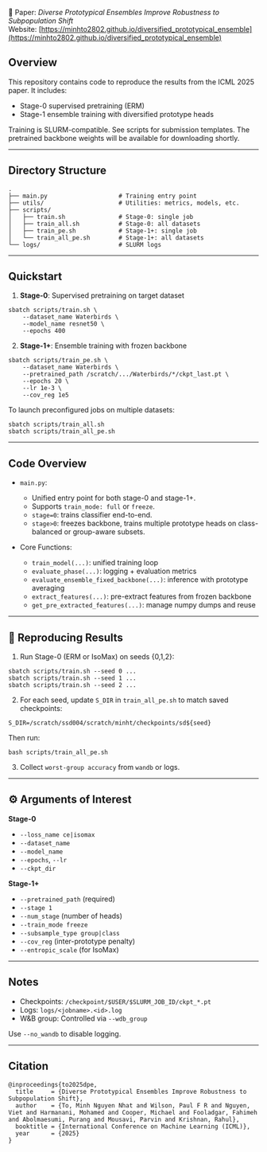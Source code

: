 📄 Paper: *Diverse Prototypical Ensembles Improve Robustness to Subpopulation Shift*  
Website: [https://minhto2802.github.io/diversified_prototypical_ensemble](https://minhto2802.github.io/diversified_prototypical_ensemble)

Overview
---------------------
This repository contains code to reproduce the results from the ICML 2025 paper. It includes:

- Stage-0 supervised pretraining (ERM)
- Stage-1 ensemble training with diversified prototype heads

Training is SLURM-compatible. See scripts for submission templates. The pretrained backbone weights will be available for downloading shortly.

---

Directory Structure
---------------------

```
.
├── main.py                    # Training entry point
├── utils/                     # Utilities: metrics, models, etc.
├── scripts/
│   ├── train.sh               # Stage-0: single job
│   ├── train_all.sh           # Stage-0: all datasets
│   ├── train_pe.sh            # Stage-1+: single job
│   └── train_all_pe.sh        # Stage-1+: all datasets
└── logs/                      # SLURM logs
```

---

Quickstart
-------------

1. **Stage-0**: Supervised pretraining on target dataset

```
sbatch scripts/train.sh \
    --dataset_name Waterbirds \
    --model_name resnet50 \
    --epochs 400
```

2. **Stage-1+**: Ensemble training with frozen backbone

```
sbatch scripts/train_pe.sh \
    --dataset_name Waterbirds \
    --pretrained_path /scratch/.../Waterbirds/*/ckpt_last.pt \
    --epochs 20 \
    --lr 1e-3 \
    --cov_reg 1e5
```

To launch preconfigured jobs on multiple datasets:

```
sbatch scripts/train_all.sh
sbatch scripts/train_all_pe.sh
```

---

Code Overview
----------------

- `main.py`:
  - Unified entry point for both stage-0 and stage-1+.
  - Supports `train_mode: full` or `freeze`.
  - `stage=0`: trains classifier end-to-end.
  - `stage>0`: freezes backbone, trains multiple prototype heads on class-balanced or group-aware subsets.

- Core Functions:
  - `train_model(...)`: unified training loop
  - `evaluate_phase(...)`: logging + evaluation metrics
  - `evaluate_ensemble_fixed_backbone(...)`: inference with prototype averaging
  - `extract_features(...)`: pre-extract features from frozen backbone
  - `get_pre_extracted_features(...)`: manage numpy dumps and reuse

---

🧪 Reproducing Results
----------------------

1. Run Stage-0 (ERM or IsoMax) on seeds {0,1,2}:

```
sbatch scripts/train.sh --seed 0 ...
sbatch scripts/train.sh --seed 1 ...
sbatch scripts/train.sh --seed 2 ...
```

2. For each seed, update `S_DIR` in `train_all_pe.sh` to match saved checkpoints:

```
S_DIR=/scratch/ssd004/scratch/minht/checkpoints/sd${seed}
```

Then run:

```
bash scripts/train_all_pe.sh
```

3. Collect `worst-group accuracy` from `wandb` or logs.

---

⚙️ Arguments of Interest
------------------------

**Stage-0**
- `--loss_name ce|isomax`
- `--dataset_name`
- `--model_name`
- `--epochs`, `--lr`
- `--ckpt_dir`

**Stage-1+**
- `--pretrained_path` (required)
- `--stage 1`
- `--num_stage` (number of heads)
- `--train_mode freeze`
- `--subsample_type group|class`
- `--cov_reg` (inter-prototype penalty)
- `--entropic_scale` (for IsoMax)

---

Notes
--------

- Checkpoints: `/checkpoint/$USER/$SLURM_JOB_ID/ckpt_*.pt`
- Logs:        `logs/<jobname>.<id>.log`
- W&B group:   Controlled via `--wdb_group`

Use `--no_wandb` to disable logging.

---

Citation
-----------

```
@inproceedings{to2025dpe,
  title     = {Diverse Prototypical Ensembles Improve Robustness to Subpopulation Shift},
  author    = {To, Minh Nguyen Nhat and Wilson, Paul F R and Nguyen, Viet and Harmanani, Mohamed and Cooper, Michael and Fooladgar, Fahimeh and Abolmaesumi, Purang and Mousavi, Parvin and Krishnan, Rahul},
  booktitle = {International Conference on Machine Learning (ICML)},
  year      = {2025}
}
```
